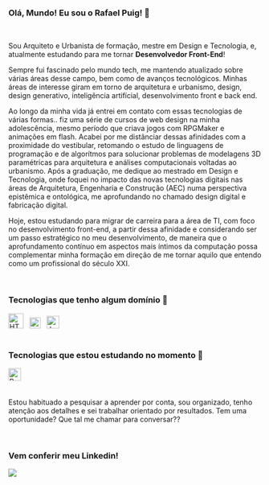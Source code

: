 ### Olá, Mundo! Eu sou o Rafael Puig! 👋 

<br />

Sou Arquiteto e Urbanista de formação, mestre em Design e Tecnologia, e, atualmente estudando para me tornar **Desenvolvedor Front-End**! 

Sempre fui fascinado pelo mundo tech, me mantendo atualizado sobre várias áreas desse campo, bem como de avanços tecnológicos. Minhas áreas de interesse giram em torno de arquitetura e urbanismo, design, design generativo, inteligência artifícial, desenvolvimento front e back end.

Ao longo da minha vida já entrei em contato com essas tecnologias de várias formas.. fiz uma série de cursos de web design na minha adolescência, mesmo período que criava jogos com RPGMaker e animações em flash. Acabei por me distânciar dessas afinidades com a proximidade do vestibular, retomando o estudo de linguagens de programação e de algorítmos para solucionar problemas de modelagens 3D paramétricas para arquitetura e análises computacionais voltadas ao urbanismo. Após a graduação, me dedique ao mestrado em Design e Tecnologia, onde foquei no impacto das novas tecnologias digitais nas áreas de Arquitetura, Engenharia e Construção (AEC) numa perspectiva epistêmica e ontológica, me aprofundando no chamado design digital e fabricação digital.

Hoje, estou estudando para migrar de carreira para a área de TI, com foco no desenvolvimento front-end, a partir dessa afinidade e considerando ser um passo estratégico no meu desenvolvimento, de maneira que o aprofundamento contínuo em aspectos mais íntimos da computação possa complementar minha formação em direção de me tornar aquilo que entendo como um profissional do século XXI.

<br />

###  Tecnologias que tenho algum domínio 🚀

<div>
  <img src="https://upload.wikimedia.org/wikipedia/commons/thumb/6/61/HTML5_logo_and_wordmark.svg/2048px-HTML5_logo_and_wordmark.svg.png" width="30" title="HTML5"/> &nbsp;
  <img src="https://user-images.githubusercontent.com/95223411/196292669-67de2a7e-054a-4f29-af93-d6b712600217.png" width="22" title="CSS3"/> &nbsp;
  <img src="https://user-images.githubusercontent.com/95223411/196292866-3b6775ea-828c-43a2-9962-0b7fcd8d93a1.png" width="25" title="JavaScript"/> &nbsp;
</div>

<br />

###  Tecnologias que estou estudando no momento 🌱

<div>
  <img src="https://user-images.githubusercontent.com/95223411/196293066-34d55e79-5d0d-4a31-a928-a69325e7dc27.png" width="25" title="React"/> &nbsp;
</div>

<br />

Estou habituado a pesquisar a aprender por conta, sou organizado, tenho atenção aos detalhes e sei trabalhar orientado por resultados. Tem uma oportunidade? Que tal me chamar para conversar??

<br />

### Vem conferir meu Linkedin!

[<img src="https://img.shields.io/badge/linkedin-%230077B5.svg?&style=for-the-badge&logo=linkedin&logoColor=white" />](https://www.linkedin.com/in/rafael-puig/)
